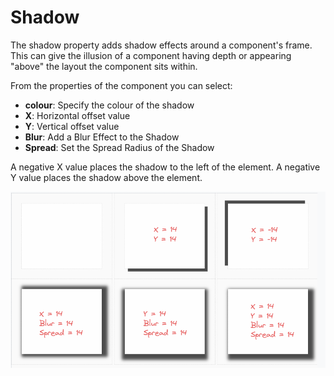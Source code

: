 # Shadow

The shadow property adds shadow effects around a component's frame. This can give the illusion of a component having depth or appearing "above" the layout the component sits within.

From the properties of the component you can select:
- **colour**: Specify the colour of the shadow
- **X**: Horizontal offset value
- **Y**: Vertical offset value
- **Blur**: Add a Blur Effect to the Shadow
- **Spread**: Set the Spread Radius of the Shadow

A negative X value places the shadow to the left of the element. A negative Y value places the shadow above the element.

![Shadow](/src/assets/shadow.png)

